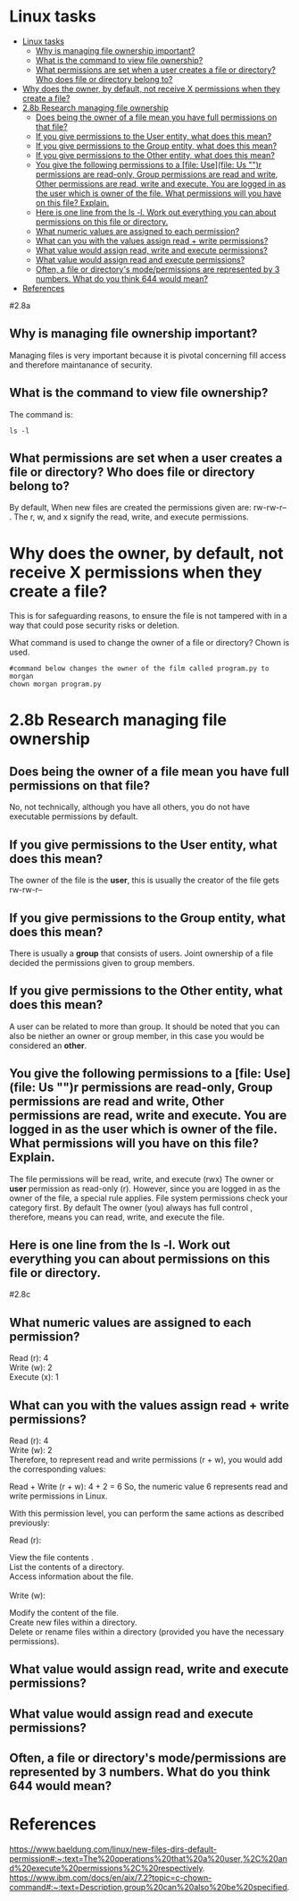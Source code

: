 # Linux tasks

- [Linux tasks](#linux-tasks)
  - [Why is managing file ownership important?](#why-is-managing-file-ownership-important)
  - [What is the command to view file ownership?](#what-is-the-command-to-view-file-ownership)
  - [What permissions are set when a user creates a file or directory? Who does file or directory belong to?](#what-permissions-are-set-when-a-user-creates-a-file-or-directory-who-does-file-or-directory-belong-to)
- [Why does the owner, by default, not receive X permissions when they create a file?](#why-does-the-owner-by-default-not-receive-x-permissions-when-they-create-a-file)
- [2.8b Research managing file ownership](#28b-research-managing-file-ownership)
  - [Does being the owner of a file mean you have full permissions on that file?](#does-being-the-owner-of-a-file-mean-you-have-full-permissions-on-that-file)
  - [If you give permissions to the User entity, what does this mean?](#if-you-give-permissions-to-the-user-entity-what-does-this-mean)
  - [If you give permissions to the Group entity, what does this mean?](#if-you-give-permissions-to-the-group-entity-what-does-this-mean)
  - [If you give permissions to the Other entity, what does this mean?](#if-you-give-permissions-to-the-other-entity-what-does-this-mean)
  - [You give the following permissions to a \[file: Use\](file: Us "‌")r permissions are read-only, Group permissions are read and write, Other permissions are read, write and execute. You are logged in as the user which is owner of the file. What permissions will you have on this file? Explain.](#you-give-the-following-permissions-to-a-file-usefile-us-r-permissions-are-read-only-group-permissions-are-read-and-write-other-permissions-are-read-write-and-execute-you-are-logged-in-as-the-user-which-is-owner-of-the-file-what-permissions-will-you-have-on-this-file-explain)
  - [Here is one line from the ls -l. Work out everything you can about permissions on this file or directory.](#here-is-one-line-from-the-ls--l-work-out-everything-you-can-about-permissions-on-this-file-or-directory)
  - [What numeric values are assigned to each permission?](#what-numeric-values-are-assigned-to-each-permission)
  - [What can you with the values assign read + write permissions?](#what-can-you-with-the-values-assign-read--write-permissions)
  - [What value would assign read, write and execute permissions?](#what-value-would-assign-read-write-and-execute-permissions)
  - [What value would assign read and execute permissions?](#what-value-would-assign-read-and-execute-permissions)
  - [Often, a file or directory's mode/permissions are represented by 3 numbers. What do you think 644 would mean?](#often-a-file-or-directorys-modepermissions-are-represented-by-3-numbers-what-do-you-think-644-would-mean)
- [References](#references)

#2.8a

## Why is managing file ownership important?
Managing files is very important because it is pivotal concerning fill access and therefore maintanance of security.  



## What is the command to view file ownership?
The command is:
``` 
ls -l
``` 


## What permissions are set when a user creates a file or directory? Who does file or directory belong to?

By default, When new files are created the permissions given are: rw-rw-r– . The r, w, and x signify the read, write, and execute permissions.


# Why does the owner, by default, not receive X permissions when they create a file?
This is for safeguarding reasons, to ensure the file is not tampered with in a way that could pose security risks or deletion.

What command is used to change the owner of a file or directory?
Chown is used.

``` 
#command below changes the owner of the film called program.py to morgan
chown morgan program.py
``` 

# 2.8b Research managing file ownership
## Does being the owner of a file mean you have full permissions on that file? 
No, not technically, although you have all others, you do not have executable permissions by default.

## If you give permissions to the User entity, what does this mean?

The owner of the file is the **user**, this is usually the creator of the file gets  rw-rw-r–

## If you give permissions to the Group entity, what does this mean?

There is usually a **group** that consists of users. Joint ownership of a file decided the permissions given to group members. 


## If you give permissions to the Other entity, what does this mean?
A user can be related to more than group. It should be noted that you can also be niether an owner or group member, in this case you would be considered an **other**.

## You give the following permissions to a [file: Use](file: Us "‌")r permissions are read-only, Group permissions are read and write, Other permissions are read, write and execute. You are logged in as the user which is owner of the file. What permissions will you have on this file? Explain.

The file permissions will be read, write, and execute (rwx)
The  owner or **user** permission as read-only (r).
However, since you are logged in as the owner of the file, a special rule applies. 
File system permissions check your category first.
By default The owner (you) always has full control , therefore, means you can read, write, and execute the file.

## Here is one line from the ls -l. Work out everything you can about permissions on this file or directory.

#2.8c
## What numeric values are assigned to each permission?

Read (r): 4 <br>
Write (w): 2 <br>
Execute (x): 1 <br>


## What can you with the values assign read + write permissions?

Read (r): 4 <br>
Write (w): 2 <br>
Therefore, to represent read and write permissions (r + w), you would add the corresponding values:

Read + Write (r + w): 4 + 2 = 6
So, the numeric value 6 represents read and write permissions in Linux.

With this permission level, you can perform the same actions as described previously:

Read (r):

View the file contents . <br>
List the contents of a directory. <br>
Access information about the file. <br>
<br>
Write (w): <br>

Modify the content of the file. <br>
Create new files within a directory. <br>
Delete or rename files within a directory (provided you have the necessary permissions). <br>



## What value would assign read, write and execute permissions?
## What value would assign read and execute permissions?
## Often, a file or directory's mode/permissions are represented by 3 numbers. What do you think 644 would mean?


# References

https://www.baeldung.com/linux/new-files-dirs-default-permission#:~:text=The%20operations%20that%20a%20user,%2C%20and%20execute%20permissions%2C%20respectively.
https://www.ibm.com/docs/en/aix/7.2?topic=c-chown-command#:~:text=Description,group%20can%20also%20be%20specified.







